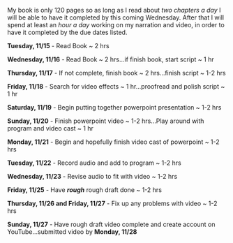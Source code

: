 My book is only 120 pages so as long as I read about *two chapters a day* I will be able to have it completed by this coming Wednesday. After that I will spend at least an *hour a day* working on my narration and video, in order to have it completed by the due dates listed. 

**Tuesday, 11/15** - Read Book ~ 2 hrs

**Wednesday, 11/16** - Read Book ~ 2 hrs...if finish book, start script ~ 1 hr

**Thursday, 11/17** - If not complete, finish book ~ 2 hrs...finish script ~ 1-2 hrs

**Friday, 11/18** - Search for video effects ~ 1 hr...proofread and polish script ~ 1 hr

**Saturday, 11/19** - Begin putting together powerpoint presentation ~ 1-2 hrs

**Sunday, 11/20** - Finish powerpoint video ~ 1-2 hrs...Play around with program and video cast ~ 1 hr

**Monday, 11/21** - Begin and hopefully finish video cast of powerpoint ~ 1-2 hrs

**Tuesday, 11/22** - Record audio and add to program ~ 1-2 hrs

**Wednesday, 11/23** - Revise audio to fit with video ~ 1-2 hrs

**Friday, 11/25** - Have **_rough_** rough draft done ~ 1-2 hrs

**Thursday, 11/26 and Friday, 11/27** - Fix up any problems with video ~ 1-2 hrs

**Sunday, 11/27** - Have rough draft video complete and create account on YouTube...submitted video by **Monday, 11/28**
